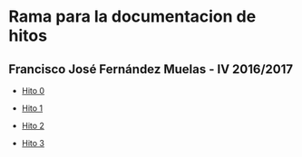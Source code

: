 # Rama para la documentacion de hitos
## Francisco José Fernández Muelas - IV 2016/2017

- [Hito 0](https://github.com/fjfernandez93/ProyectoIV/blob/documentacion/hito0.md)

- [Hito 1](https://github.com/fjfernandez93/ProyectoIV/blob/documentacion/hito1.md)

- [Hito 2](https://github.com/fjfernandez93/ProyectoIV/blob/documentacion/hito2.md)

- [Hito 3](https://github.com/fjfernandez93/ProyectoIV/blob/documentacion/hito3.md)
